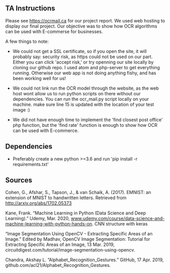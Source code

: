 ## TA Instructions

Please see https://ocrmail.ca for our project report. We used web hosting to display our final project. Our objective was to show how OCR algorithms can be used with E-commerse for businesses. 

A few things to note: 

- We could not get a SSL certificate, so if you open the site, it will probably say: security risk, as https could not be used
  on our part. Either you can click 'accept risk,' or try openning our site locally by cloning our github repo. I used atom and  php-server to get everything running. Otherwise our web app is not doing anything fishy, and has been working well for us!
  
- We could not link run the OCR model through the website, as the web host wont allow us to run python scripts on there without
  our dependencies. You can run the ocr_mail.py script locally on your machine. make sure line 15 is updated with the location of your test image :) 
  
- We did not have enough time to implement the 'find closest post office' php function, but the 'find rate' function is enough
  to show how OCR can be used with E-commerce. 
  
## Dependencies
- Preferably create a new python >=3.6 and run 'pip install -r requirements.txt'

## Sources

Cohen, G., Afshar, S., Tapson, J., & van Schaik, A. (2017). EMNIST: an extension of MNIST to handwritten letters. Retrieved from http://arxiv.org/abs/1702.05373

Kane, Frank. “Machine Learning in Python (Data Science and Deep Learning).” Udemy, Mar. 2020, www.udemy.com/course/data-science-and-machine-learning-with-python-hands-on. CNN structure with keras

“Image Segmentation Using OpenCV - Extracting Specific Areas of an Image.” Edited by Madhav, OpenCV Image Segmentation: Tutorial for Extracting Specific Areas of an Image, 13 Mar. 2019, circuitdigest.com/tutorial/image-segmentation-using-opencv.

Chandra, Akshay L. “Alphabet_Recognition_Gestures.” GitHub, 17 Apr. 2019, github.com/acl21/Alphabet_Recognition_Gestures.
